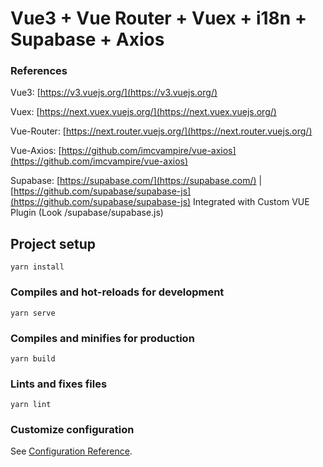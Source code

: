# Vue3 + Vue Router + Vuex + i18n + Supabase + Axios

### References

Vue3: [https://v3.vuejs.org/](https://v3.vuejs.org/)

Vuex: [https://next.vuex.vuejs.org/](https://next.vuex.vuejs.org/)

Vue-Router: [https://next.router.vuejs.org/](https://next.router.vuejs.org/)

Vue-Axios: [https://github.com/imcvampire/vue-axios](https://github.com/imcvampire/vue-axios)

Supabase: [https://supabase.com/](https://supabase.com/) | [https://github.com/supabase/supabase-js](https://github.com/supabase/supabase-js) Integrated with Custom VUE Plugin (Look /supabase/supabase.js)


## Project setup
```
yarn install
```

### Compiles and hot-reloads for development
```
yarn serve
```

### Compiles and minifies for production
```
yarn build
```

### Lints and fixes files
```
yarn lint
```

### Customize configuration
See [Configuration Reference](https://cli.vuejs.org/config/).
